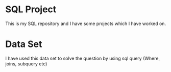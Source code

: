 # SQL Project
This is my SQL repository and I have some projects which I have worked on.

# Data Set
I have used this data set to solve the question by using sql query (Where, joins, subquery etc)

